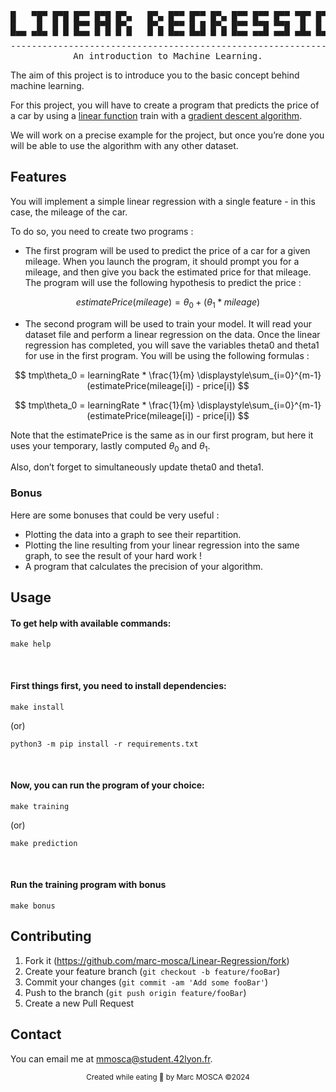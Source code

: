 <div align="center">
<pre>
█   ▀█▀ █▀█ █▀▀ █▀█ █▀▄   █▀▄ █▀▀ █▀▀ █▀▄ █▀▀ █▀▀ █▀▀ ▀█▀ █▀█ █▀█
█    █  █ █ █▀▀ █▀█ █▀▄   █▀▄ █▀▀ █ █ █▀▄ █▀▀ ▀▀█ ▀▀█  █  █ █ █ █
▀▀▀ ▀▀▀ ▀ ▀ ▀▀▀ ▀ ▀ ▀ ▀   ▀ ▀ ▀▀▀ ▀▀▀ ▀ ▀ ▀▀▀ ▀▀▀ ▀▀▀ ▀▀▀ ▀▀▀ ▀ ▀
-----------------------------------------------------------------
An introduction to Machine Learning.
</pre>
</div>

The aim of this project is to introduce you to the basic concept behind machine learning.

For this project, you will have to create a program that predicts the price of a car by using a [linear function](https://en.wikipedia.org/wiki/Linear_function) train with a [gradient descent algorithm](https://en.wikipedia.org/wiki/Gradient_descent).

We will work on a precise example for the project, but once you’re done you will be able to use the algorithm with any other dataset.

## Features

You will implement a simple linear regression with a single feature - in this case, the mileage of the car.

To do so, you need to create two programs :

- The first program will be used to predict the price of a car for a given mileage. When you launch the program, it should prompt you for a mileage, and then give you back the estimated price for that mileage. The program will use the following hypothesis to predict the price :

$$
estimatePrice(mileage) = \theta_0 + (\theta_1 * mileage)
$$

- The second program will be used to train your model. It will read your dataset file and perform a linear regression on the data. Once the linear regression has completed, you will save the variables theta0 and theta1 for use in the first program. You will be using the following formulas :

$$
tmp\theta_0 = learningRate * \frac{1}{m} \displaystyle\sum_{i=0}^{m-1} (estimatePrice(mileage[i]) - price[i])
$$

$$
tmp\theta_0 = learningRate * \frac{1}{m} \displaystyle\sum_{i=0}^{m-1} (estimatePrice(mileage[i]) - price[i])
$$

Note that the estimatePrice is the same as in our first program, but here it uses your temporary, lastly computed $\theta_0$ and $\theta_1$.

Also, don’t forget to simultaneously update theta0 and theta1.

### Bonus

Here are some bonuses that could be very useful :

- Plotting the data into a graph to see their repartition.
- Plotting the line resulting from your linear regression into the same graph, to see
the result of your hard work !
- A program that calculates the precision of your algorithm.

## Usage

#### To get help with available commands:

```shell
make help
```

&nbsp;

#### First things first, you need to install dependencies:

```shell
make install
```

(or)

```shell
python3 -m pip install -r requirements.txt
```

&nbsp;

#### Now, you can run the program of your choice:

```shell
make training
```

(or)

```shell
make prediction
```

&nbsp;

#### Run the training program with bonus

```shell
make bonus
```

## Contributing

1. Fork it (<https://github.com/marc-mosca/Linear-Regression/fork>)
2. Create your feature branch (`git checkout -b feature/fooBar`)
3. Commit your changes (`git commit -am 'Add some fooBar'`)
4. Push to the branch (`git push origin feature/fooBar`)
5. Create a new Pull Request

## Contact

You can email me at mmosca@student.42lyon.fr.

<p align=center> <sub> Created while eating 🍿 by Marc MOSCA ©2024</sub></p>
